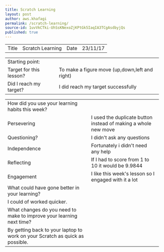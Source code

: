```yaml
---
title: Scratch Learning
layout: post
author: aws.khafagi
permalink: /scratch-learning/
source-id: 1uvVkCTki-UhSsKNexoZjKPtGk5IaqIA3TCgAsdbyjQs
published: true
---
```

<table>
  <tr>
    <td>Title</td>
    <td>Scratch Learning</td>
    <td>Date</td>
    <td>23/11/17</td>
  </tr>
</table>


<table>
  <tr>
    <td>Starting point:</td>
    <td></td>
  </tr>
  <tr>
    <td>Target for this lesson?</td>
    <td>To make a figure move (up,down,left and right)</td>
  </tr>
  <tr>
    <td>Did I reach my target? </td>
    <td>I did reach my target successfully </td>
  </tr>
</table>


<table>
  <tr>
    <td>How did you use your learning habits this week?</td>
    <td></td>
  </tr>
  <tr>
    <td>Persevering</td>
    <td>I used the duplicate button instead of making a whole new move</td>
  </tr>
  <tr>
    <td>Questioning?</td>
    <td>I didn't ask any questions  </td>
  </tr>
  <tr>
    <td>Independence</td>
    <td>Fortunately i didn't need any help</td>
  </tr>
  <tr>
    <td>Reflecting</td>
    <td>If I had to score from 1 to 10 it would be 9.9844</td>
  </tr>
  <tr>
    <td>Engagement</td>
    <td>I like this week's lesson so I engaged with it a lot</td>
  </tr>
  <tr>
    <td>What could have gone better in your learning?</td>
    <td></td>
  </tr>
  <tr>
    <td>I could of worked quicker. </td>
    <td></td>
  </tr>
  <tr>
    <td>What changes do you need to make to improve your learning next time?</td>
    <td></td>
  </tr>
  <tr>
    <td>By getting back to your laptop to work  on your Scratch as quick as possible.</td>
    <td></td>
  </tr>
</table>


